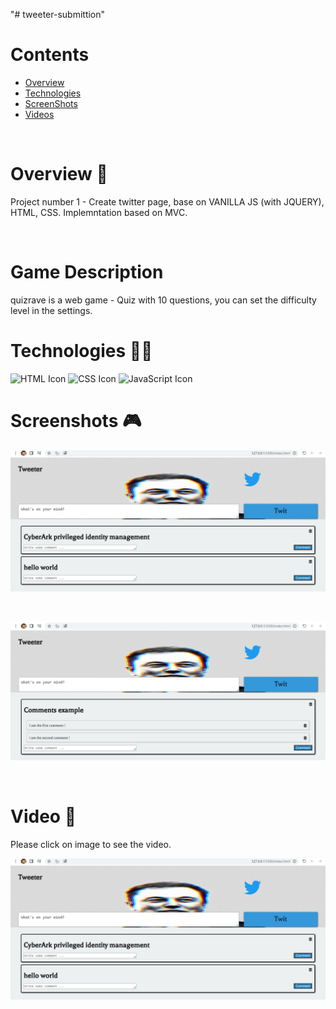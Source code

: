 "# tweeter-submittion" 

# Contents

- [Overview](#overview-)
- [Technologies](#technologies-)
- [ScreenShots](#ScreenShots-)
- [Videos](#videos-)

<br />

# Overview 👋

Project number 1 -
Create twitter page, base on VANILLA JS (with JQUERY), HTML, CSS.
Implemntation based on MVC.

<br />



# Game Description

quizrave is a web game -
Quiz with 10 questions, you can set the difficulty level in the settings.


# Technologies 👨‍💻

![HTML Icon](https://i.ibb.co/9tyHGr7/html-logo.png, "HTML")
![CSS Icon](https://i.ibb.co/b3QNSgX/css-logo.png, "CSS")
![JavaScript Icon](https://i.ibb.co/L5RS8g1/Group-11.png, "JavaScript")


# Screenshots 🎮


![Welcome](src/gitgubshots/1.png)

<br />

![Setting](src/gitgubshots/2.png)

<br />

# Video 🎥

Please click on image to see the video.

[![Demo](src/gitgubshots/1.png)](https://www.youtube.com/watch?v=8KKr5scIk-g)



